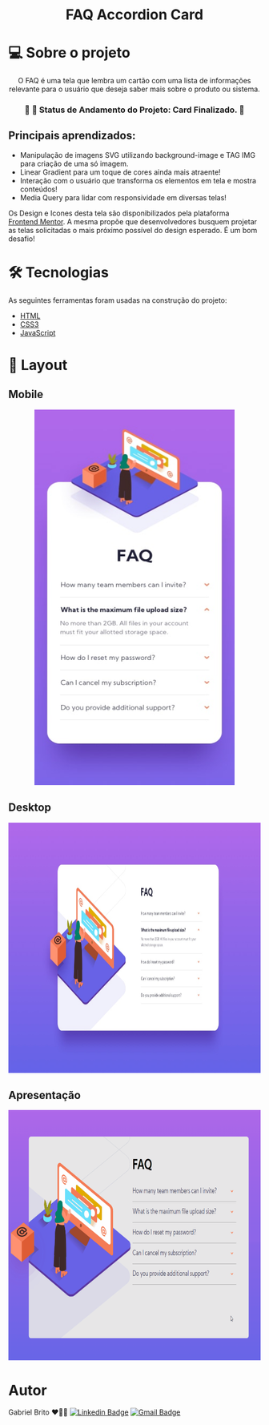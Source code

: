 
<h1 align="center">FAQ Accordion Card</h1>

# 💻 Sobre o projeto

<p align="center">O FAQ é uma tela que lembra um cartão com uma lista de informações relevante para o usuário que deseja saber mais sobre o produto ou sistema.</p>

<h3 align="center"> 
	🚧 🚀 Status de Andamento do Projeto: Card Finalizado.  🚧
</h3>

## Principais aprendizados:

- Manipulação de imagens SVG utilizando background-image e TAG IMG para criação de uma só imagem.
- Linear Gradient para um toque de cores ainda mais atraente!
- Interação com o usuário que transforma os elementos em tela e mostra conteúdos!
- Media Query para lidar com responsividade em diversas telas!

<p> 
    Os Design e Icones desta tela são disponibilizados pela plataforma 
    <a href="https://www.frontendmentor.io/solutions">Frontend Mentor</a>.
    A mesma propõe que desenvolvedores busquem projetar as telas solicitadas o mais próximo possível do design esperado. É um bom desafio!  
</p>

# 🛠 Tecnologias

As seguintes ferramentas foram usadas na construção do projeto:

- [HTML](https://developer.mozilla.org/pt-BR/docs/Web/HTML)
- [CSS3](https://developer.mozilla.org/pt-BR/docs/Web/CSS)
- [JavaScript](https://developer.mozilla.org/pt-BR/docs/Web/JavaScript)


# 🎨 Layout

## Mobile
<div align="center"> 
    <img width="400px" height="750px" id="mobile-design" src="./github/mobile-design.jpg" alt="Design preview for the FAQ Accordion Card coding challenge - Mobile" />
</div>

## Desktop
<div align="Center"> 
    <img width="800px" height="500px" src="./github/desktop-design.jpg" alt="Design preview for the FAQ Accordion Card coding challenge - Desktop" />
</div>

## Apresentação
<div align="Center"> 
    <img width="800px" height="500px" src="./github/FAQ_Giff.gif" alt="Design preview for the FAQ Accordion Card coding challenge - Gif" />
</div>

# Autor
Gabriel Brito ❤️👋🏽
[![Linkedin Badge](https://img.shields.io/badge/-Gabriel-blue?style=flat-square&logo=Linkedin&logoColor=white&link=https://www.linkedin.com/in/gabriel-brito-260319205)](https://www.linkedin.com/in/gabriel-brito-260319205) 
[![Gmail Badge](https://img.shields.io/badge/-gabrielbrito.dev@gmail.com-c14438?style=flat-square&logo=Gmail&logoColor=white&link=mailto:gabrielbrito.dev@gmail.com)](mailto:gabrielbrito.dev@gmail.com)






